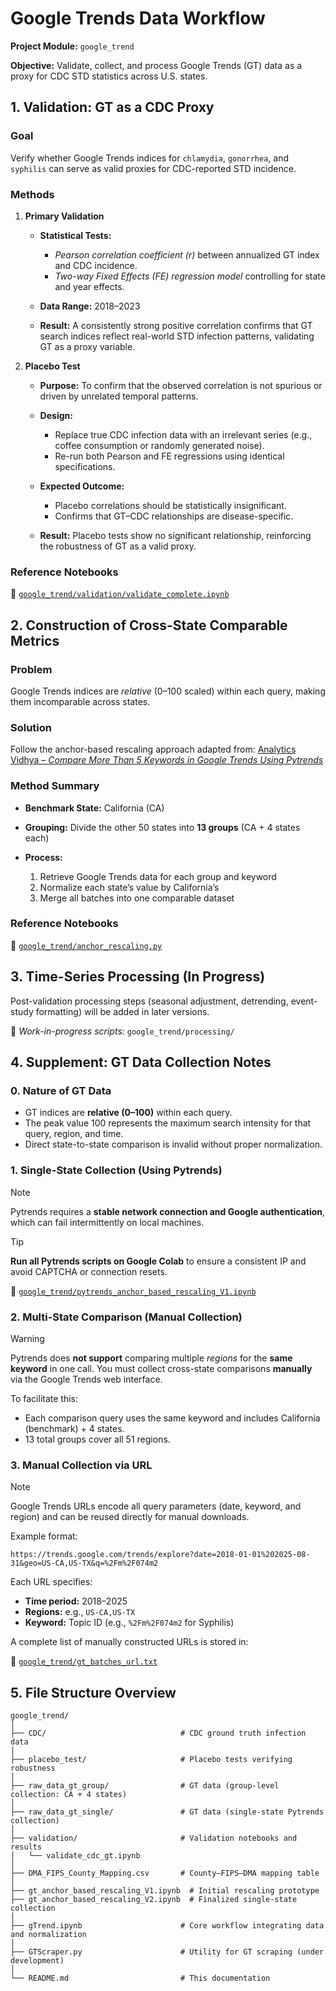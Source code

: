 # **Google Trends Data Workflow**

**Project Module:** `google_trend`

**Objective:** Validate, collect, and process Google Trends (GT) data as a proxy for CDC STD statistics across U.S. states.

## **1. Validation: GT as a CDC Proxy**

### **Goal**

Verify whether Google Trends indices for `chlamydia`, `gonorrhea`, and `syphilis` can serve as valid proxies for CDC-reported STD incidence.

### **Methods**

1. **Primary Validation**

   * **Statistical Tests:**

     * *Pearson correlation coefficient (r)* between annualized GT index and CDC incidence.
     * *Two-way Fixed Effects (FE) regression model* controlling for state and year effects.
   * **Data Range:** 2018–2023
   * **Result:** A consistently strong positive correlation confirms that GT search indices reflect real-world STD infection patterns, validating GT as a proxy variable.

2. **Placebo Test**

   * **Purpose:** To confirm that the observed correlation is not spurious or driven by unrelated temporal patterns.
   * **Design:**

     * Replace true CDC infection data with an irrelevant series (e.g., coffee consumption or randomly generated noise).
     * Re-run both Pearson and FE regressions using identical specifications.
   * **Expected Outcome:**

     * Placebo correlations should be statistically insignificant.
     * Confirms that GT–CDC relationships are disease-specific.
   * **Result:** Placebo tests show no significant relationship, reinforcing the robustness of GT as a valid proxy.

### **Reference Notebooks**

📄 [`google_trend/validation/validate_complete.ipynb`](validation/validate_complete.ipynb)

## **2. Construction of Cross-State Comparable Metrics**

### **Problem**

Google Trends indices are *relative* (0–100 scaled) within each query, making them incomparable across states.

### **Solution**

Follow the anchor-based rescaling approach adapted from:
[Analytics Vidhya – *Compare More Than 5 Keywords in Google Trends Using Pytrends*](https://medium.com/analytics-vidhya/compare-more-than-5-keywords-in-google-trends-search-using-pytrends-3462d6b5ad62)

### **Method Summary**

* **Benchmark State:** California (CA)
* **Grouping:** Divide the other 50 states into **13 groups** (CA + 4 states each)
* **Process:**

  1. Retrieve Google Trends data for each group and keyword
  2. Normalize each state’s value by California’s
  3. Merge all batches into one comparable dataset

### **Reference Notebooks**

📄 [`google_trend/anchor_rescaling.py`](anchor_rescaling.py)

## **3. Time-Series Processing (In Progress)**

Post-validation processing steps (seasonal adjustment, detrending, event-study formatting) will be added in later versions.

📄 *Work-in-progress scripts:* `google_trend/processing/`

## **4. Supplement: GT Data Collection Notes**

### **0. Nature of GT Data**

* GT indices are **relative (0–100)** within each query.
* The peak value 100 represents the maximum search intensity for that query, region, and time.
* Direct state-to-state comparison is invalid without proper normalization.

### **1. Single-State Collection (Using Pytrends)**

> [!NOTE]
> Pytrends requires a **stable network connection and Google authentication**, which can fail intermittently on local machines.

> [!TIP]
> **Run all Pytrends scripts on Google Colab** to ensure a consistent IP and avoid CAPTCHA or connection resets.

📄 [`google_trend/pytrends_anchor_based_rescaling_V1.ipynb`](pytrends_anchor_based_rescaling_V1.ipynb)


### **2. Multi-State Comparison (Manual Collection)**

> [!WARNING]
> Pytrends does **not support** comparing multiple *regions* for the **same keyword** in one call.
> You must collect cross-state comparisons **manually** via the Google Trends web interface.

To facilitate this:

* Each comparison query uses the same keyword and includes California (benchmark) + 4 states.
* 13 total groups cover all 51 regions.

### **3. Manual Collection via URL**

> [!NOTE]
> Google Trends URLs encode all query parameters (date, keyword, and region) and can be reused directly for manual downloads.

Example format:

```
https://trends.google.com/trends/explore?date=2018-01-01%202025-08-31&geo=US-CA,US-TX&q=%2Fm%2F074m2
```

Each URL specifies:

* **Time period:** 2018–2025
* **Regions:** e.g., `US-CA,US-TX`
* **Keyword:** Topic ID (e.g., `%2Fm%2F074m2` for Syphilis)

A complete list of manually constructed URLs is stored in:

📄 [`google_trend/gt_batches_url.txt`](gt_batches_url.txt)


## **5. File Structure Overview**

```
google_trend/
│
├── CDC/                              # CDC ground truth infection data
│
├── placebo_test/                     # Placebo tests verifying robustness
│
├── raw_data_gt_group/                # GT data (group-level collection: CA + 4 states)
│
├── raw_data_gt_single/               # GT data (single-state Pytrends collection)
│
├── validation/                       # Validation notebooks and results
│   └── validate_cdc_gt.ipynb
│
├── DMA_FIPS_County_Mapping.csv       # County–FIPS–DMA mapping table
│
├── gt_anchor_based_rescaling_V1.ipynb  # Initial rescaling prototype
├── gt_anchor_based_rescaling_V2.ipynb  # Finalized single-state collection
│
├── gTrend.ipynb                      # Core workflow integrating data and normalization
│
├── GTScraper.py                      # Utility for GT scraping (under development)
│
└── README.md                         # This documentation
```
